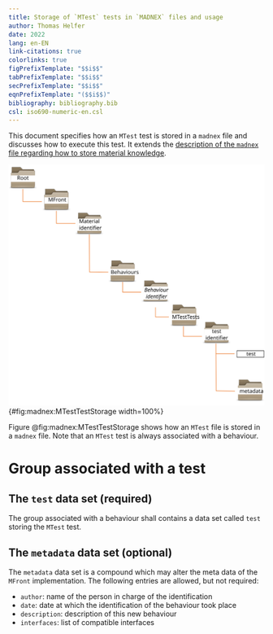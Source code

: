 ```yaml
---
title: Storage of `MTest` tests in `MADNEX` files and usage
author: Thomas Helfer
date: 2022
lang: en-EN
link-citations: true
colorlinks: true
figPrefixTemplate: "$$i$$"
tabPrefixTemplate: "$$i$$"
secPrefixTemplate: "$$i$$"
eqnPrefixTemplate: "($$i$$)"
bibliography: bibliography.bib
csl: iso690-numeric-en.csl
---
```


<!--
pandoc -f markdow+tex_math_single_backslash -F pandoc-crossref mtest-tests-storage.md -o mtest-tests-storage.md
-->

This document specifies how an `MTest` test is stored in a `madnex` file
and discusses how to execute this test. It extends the [description of
the `madnex` file regarding how to store material
knowledge](mfront-implementations-storage.html).

![Storage of an `MTest` test in a `madnex` file](img/MTestTestStorage.svg "Storage of an `MTest` test in a `madnex` file"){#fig:madnex:MTestTestStorage width=100%}

Figure @fig:madnex:MTestTestStorage shows how an `MTest` file is stored
in a `madnex` file. Note that an `MTest` test is always associated with
a behaviour.

# Group associated with a test

## The `test` data set (required)

The group associated with a behaviour shall contains a data set called
`test` storing the `MTest` test.

## The `metadata` data set (optional)

The `metadata` data set is a compound which may alter the meta data of
the `MFront` implementation. The following entries are allowed, but not
required:

- `author`: name of the person in charge of the identification
- `date`: date at which the identification of the behaviour took place
- `description`: description of this new behaviour
- `interfaces`: list of compatible interfaces